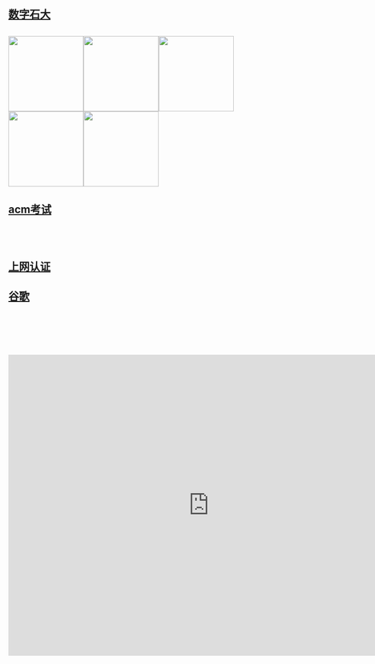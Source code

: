 <!doctype html>
<html>
<head>
<meta http-equiv="Content-Type" content="text/html; charset=utf-8" />
<title>BSKING</title>
<meta charset="gb2312">
<meta charset="iso-8859-1" />
<style>
iframe{
 width:800px;
 height:600px;
 border:none;
 }
 </style>
 <meta http-equiv="refresh" content="10" />
</head>

<body  background="http://m.qpic.cn/psc?/V12UAMRI2mMdfh/F1H7YF3BXM1Q*sygiHZL4csuTtoZZtVmouhbD26KMCtUrhxkbN9VciMo1pDNV7QTfoDOEI064XgNUIT6BWrzsGpTJqqWJdnlZta3yjFxbI4!/b&bo=gAKAAYACgAERBzA!&rf=viewer_4">
<h2><a href="http://cas.upc.edu.cn/cas/login" target="_blank">数字石大</a></h2>
<h2><a href="http://icpc.upc.edu.cn/loginpage.php" target="_blank"><img src="http://m.qpic.cn/psc?/V12UAMRI2mMdfh/F1H7YF3BXM1Q*sygiHZL4S5l74eI3sL0RWx1qB.JbKB0K9V11Mr0mjpGUWcBdf51Zc8iX8ybmDbr8mK5LTcGPq4OQXIqI3P2O0VsEfaVMhk!/b&bo=hABwAAAAAAARF9Q!&rf=viewer_4" width="150"></a><a href="http://ibc.computer.upc.edu.cn/" target="_blank"><img src="http://m.qpic.cn/psc?/V12UAMRI2mMdfh/F1H7YF3BXM1Q*sygiHZL4RA8IPiDOUkALGVX.HUdft5RTMpIQUh.NWS5lgjpS.08No.hGacSnoUOceJUs.2nYIsAGE7XjQTMdoGqXxchAbk!/a&bo=iACFAAAAAAADFz8!&rf=viewer_0&t=5" width="150"></a><a href="http://www.zhihuishu.com"  target="_blank"><img src="http://m.qpic.cn/psc?/V12UAMRI3v0HBr/F1H7YF3BXM1Q*sygiHZL4dvwkWd8qqHePjaxFRuYcwVpoZVzUAjc5FE9tjw1CS.FlGy4zk99YGtlGnCD.iEcfvCyy2RWGl1tG2FvVm*ASpY!/b&bo=kQCQAAAAAAADFzM!&rf=viewer_4" width="150" ></a><a href="http://www.baidu.com" target="_blank"><img src="http://m.qpic.cn/psc?/V12UAMRI3v0HBr/F1H7YF3BXM1Q*sygiHZL4c67EsmdddL1V81mH8fYILM3GtBHLEjLvIC21ebLzCSoHC35zIzP8HX.auX39*XZ4afbqMeC8uLvoX5qMQiVDbc!/b&bo=ggB*AAAAAAADB98!&rf=viewer_4" width="150"></a><a href="http://www.4399.com/flash/203517_4.htm" target="_blank"><img src="http://m.qpic.cn/psc?/V12UAMRI2mMdfh/F1H7YF3BXM1Q*sygiHZL4TpkVFAfLY9hXVrwTmNHkbTvJ54dCSlYTsGo9Gta.GbN7ytSslDfTlSl3X*7j20*B*XeNLV62O2qHE7.LpoeakQ!/b&bo=zgHQAQAAAAADNww!&rf=viewer_4" width="150"></a></h2>
<h2><a href="http://121.251.254.214/cpp/loginpage.php" target="_blank">acm考试</a></h2>
<h2>&nbsp;</h2>



<h2><a href="http://www.gstatic.com/generate_204" target="_blank">上网认证</a></h2>
<p><!--<map name="Map">
    <area shape="rect" coords="1,7,130,126" href="#http://www.baidu.com" target="_blank">
  </map>--><!--<map name="Map2">
    <area shape="rect" coords="1,-3,67,63" href="#">
    <area shape="rect" coords="368,314,959,826" href="#https://www.zhihuishu.com/" target="_blank">
  </map>-->
<p>
<h2><a href="google.com.hk" target="_blank">谷歌</a></h2>
<h2>&nbsp;</h2>
<p>&nbsp;</p>
<iframe src="http://www.baidu.com"></iframe>
<p>&nbsp;</p>
<p>&nbsp;</p>
<p>&nbsp;</p>
<p>&nbsp;</p>
<p>&nbsp;</p>
<p>&nbsp;</p>
<p>&nbsp;</p>
<p>&nbsp;</p>
<p>&nbsp;</p>
<p>&nbsp;</p>
</body>
</html>

